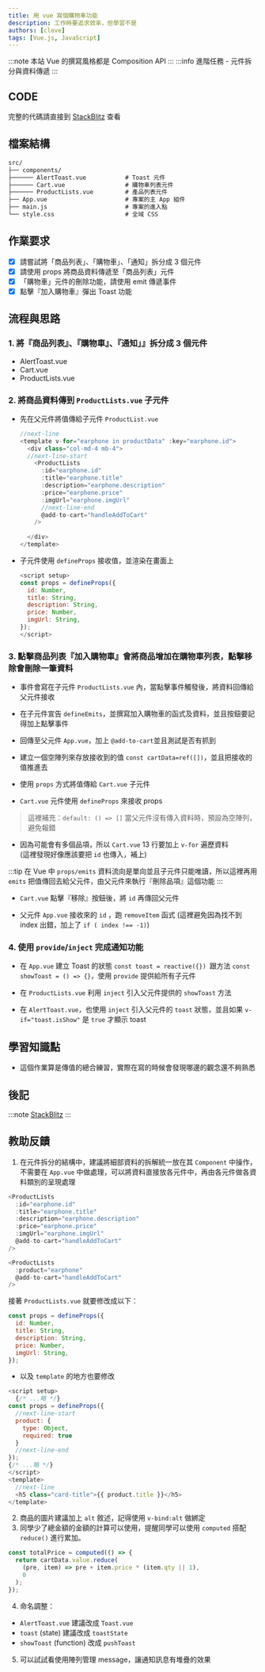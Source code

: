```yaml
---
title: 用 vue 寫個購物車功能
description: 工作時要追求效率，但學習不是
authors: [clove]
tags: [Vue.js, JavaScript]
---
```

:::note
本站 Vue 的撰寫風格都是 Composition API
:::
:::info
進階任務 - 元件拆分與資料傳遞
:::

## CODE

完整的代碼請直接到 [StackBlitz](https://stackblitz.com/edit/vitejs-vite-rxjn4oye?file=src%2FApp.vue) 查看

## 檔案結構
```md
src/
├── components/                  
├────── AlertToast.vue           # Toast 元件
├────── Cart.vue                 # 購物車列表元件
├────── ProductLists.vue         # 產品列表元件
├── App.vue                      # 專案的主 App 組件
├── main.js                      # 專案的進入點
└── style.css                    # 全域 CSS
```

## 作業要求
- [x] 請嘗試將「商品列表」、「購物車」、「通知」拆分成 3 個元件
- [x] 請使用 props 將商品資料傳遞至「商品列表」元件
- [x] 「購物車」元件的刪除功能，請使用 emit 傳遞事件
- [x] 點擊『加入購物車』彈出 Toast 功能

## 流程與思路


### 1. 將『商品列表』、『購物車』、『通知」』拆分成 3 個元件
  - AlertToast.vue
  - Cart.vue
  - ProductLists.vue

### 2. 將商品資料傳到 `ProductLists.vue` 子元件
  - 先在父元件將值傳給子元件 `ProductList.vue`
    ```js title="App.vue"
    //next-line
    <template v-for="earphone in productData" :key="earphone.id">
      <div class="col-md-4 mb-4">
      //next-line-start
        <ProductLists
          :id="earphone.id"
          :title="earphone.title"
          :description="earphone.description"
          :price="earphone.price"
          :imgUrl="earphone.imgUrl"
          //next-line-end
          @add-to-cart="handleAddToCart"
        />
        
      </div>
    </template>
    ```
  - 子元件使用 `defineProps` 接收值，並渲染在畫面上
    ```js title="ProductLists.vue"
    <script setup>
    const props = defineProps({
      id: Number,
      title: String,
      description: String,
      price: Number,
      imgUrl: String,
    });
    </script>
    ```

### 3. 點擊商品列表『加入購物車』會將商品增加在購物車列表，點擊移除會刪除一筆資料
  - 事件會寫在子元件 `ProductLists.vue` 內，當點擊事件觸發後，將資料回傳給父元件接收
  - 在子元件宣告 `defineEmits`，並撰寫加入購物車的函式及資料，並且按鈕要記得加上點擊事件

  - 回傳至父元件 `App.vue`，加上 `@add-to-cart`並且測試是否有抓到
  - 建立一個空陣列來存放接收到的值 `const cartData=ref([])`，並且把接收的值推進去

  - 使用 `props` 方式將值傳給 `Cart.vue` 子元件
  - `Cart.vue` 元件使用 `defineProps` 來接收 props

  > 這裡補充：`default: () => []` 當父元件沒有傳入資料時，預設為空陣列，避免報錯

  - 因為可能會有多個品項，所以 `Cart.vue` 13 行要加上 `v-for` 遍歷資料\
    (這裡發現好像應該要把 `id` 也傳入，補上)

:::tip
在 Vue 中 `props/emits` 資料流向是單向並且子元件只能唯讀，所以這裡再用 `emits` 把值傳回去給父元件，由父元件來執行『刪除品項』這個功能
:::
  - `Cart.vue` 點擊『移除』按鈕後，將 `id` 再傳回父元件

  - 父元件 `App.vue` 接收來的 `id` ，跑 `removeItem` 函式
    (這裡避免因為找不到 index 出錯，加上了 `if ( index !== -1)`)

### 4. 使用 `provide`/`inject` 完成通知功能
  - 在 `App.vue` 建立 Toast 的狀態 `const toast = reactive({}) `跟方法 `const showToast = () => {}`，使用 `provide` 提供給所有子元件

  - 在 `ProductLists.vue` 利用 `inject` 引入父元件提供的 `showToast` 方法

  - 在 `AlertToast.vue`，也使用 `inject` 引入父元件的 `toast` 狀態，並且如果 `v-if="toast.isShow"` 是 `true` 才顯示 toast


## 學習知識點

- 這個作業算是傳值的總合練習，實際在寫的時候會發現哪邊的觀念還不夠熟悉

## 後記

:::note
[StackBlitz](https://stackblitz.com/edit/vitejs-vite-rxjn4oye?file=README.md)
:::

## 教助反饋
1. 在元件拆分的結構中，建議將細部資料的拆解統一放在其 `Component` 中操作，不需要在 `App.vue` 中做處理，可以將資料直接放各元件中，再由各元件做各資料類別的呈現處理
  ```js title="App(原本).vue"
  <ProductLists
    :id="earphone.id"
    :title="earphone.title"
    :description="earphone.description"
    :price="earphone.price"
    :imgUrl="earphone.imgUrl"
    @add-to-cart="handleAddToCart"
  />
  ```
  ```js title="App(優化版).vue"
  <ProductLists
    :product="earphone"
    @add-to-cart="handleAddToCart"
  />
  ```
接著 `ProductLists.vue` 就要修改成以下：
  ```js title="ProductLists(原本).vue"
  const props = defineProps({
    id: Number,
    title: String,
    description: String,
    price: Number,
    imgUrl: String,
  });
  ```
  - 以及 `template` 的地方也要修改
  ```js title="ProductLists(優化版).vue"
  <script setup>
    {/* ...略 */}
  const props = defineProps({
    //next-line-start
    product: {
      type: Object,
      required: true
    }
    //next-line-end
  });
  {/* ...略 */}
  </script>
  <template>
    //next-line
    <h5 class="card-title">{{ product.title }}</h5>
  </template>
  ```
2. 商品的圖片建議加上 `alt` 敘述，記得使用 `v-bind:alt` 做綁定
3. 同學少了總金額的金額的計算可以使用，提醒同學可以使用 `computed` 搭配 `reduce()` 進行累加。
```jsx
const totalPrice = computed(() => {
  return cartData.value.reduce(
    (pre, item) => pre + item.price * (item.qty || 1),
    0
  );
});
```
4. 命名調整：
  - `AlertToast.vue` 建議改成 `Toast.vue`
  - `toast` (state) 建議改成 `toastState`
  - `showToast` (function) 改成 `pushToast`
5. 可以試試看使用陣列管理 message，讓通知訊息有堆疊的效果